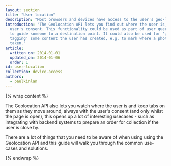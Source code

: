 ```yaml
---
layout: section
title: "User location"
description: "Most browsers and devices have access to the user's geo-location. Learn how to work with the user's location in your site and apps."
introduction: "The Geolocation API lets you find out where the user is, always with the
  user's consent. This functionality could be used as part of user queries, e.g.
  to guide someone to a destination point. It could also be used for 'geo-
  tagging' some content the user has created, e.g. to mark where a photo was
  taken."
article:
  written_on: 2014-01-01
  updated_on: 2014-01-06
  order: 1
id: user-location
collection: device-access
authors:
  - paulkinlan
---
```


{% wrap content %}

The Geolocation API also lets you watch where the user is and keep tabs on them as
they move around, always with the user's consent (and only whilst the page is open), this opens up a lot of interesting usecases - such as integrating with backend systems to prepare an order for collection if the user is close by.

There are a lot of things that you need to be aware of when using using the Geolocation API and this guide will walk you through the common use-cases and solutions.

{% endwrap %}
